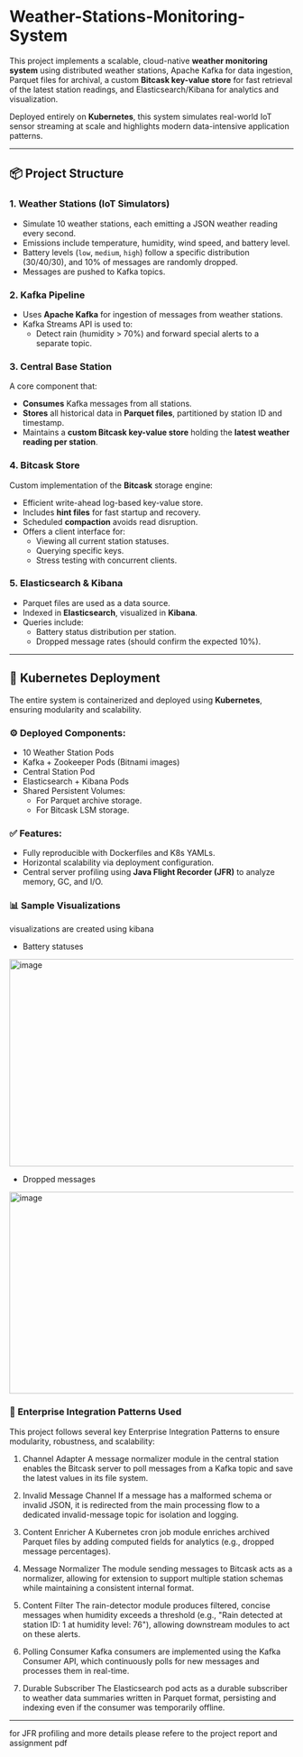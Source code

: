 # Weather-Stations-Monitoring-System

This project implements a scalable, cloud-native **weather monitoring system** using distributed weather stations, Apache Kafka for data ingestion, Parquet files for archival, a custom **Bitcask key-value store** for fast retrieval of the latest station readings, and Elasticsearch/Kibana for analytics and visualization.

Deployed entirely on **Kubernetes**, this system simulates real-world IoT sensor streaming at scale and highlights modern data-intensive application patterns.

---

## 📦 Project Structure

### 1. Weather Stations (IoT Simulators)
- Simulate 10 weather stations, each emitting a JSON weather reading every second.
- Emissions include temperature, humidity, wind speed, and battery level.
- Battery levels (`low`, `medium`, `high`) follow a specific distribution (30/40/30), and 10% of messages are randomly dropped.
- Messages are pushed to Kafka topics.

### 2. Kafka Pipeline
- Uses **Apache Kafka** for ingestion of messages from weather stations.
- Kafka Streams API is used to:
  - Detect rain (humidity > 70%) and forward special alerts to a separate topic.

### 3. Central Base Station
A core component that:
- **Consumes** Kafka messages from all stations.
- **Stores** all historical data in **Parquet files**, partitioned by station ID and timestamp.
- Maintains a **custom Bitcask key-value store** holding the **latest weather reading per station**.

### 4. Bitcask Store
Custom implementation of the **Bitcask** storage engine:
- Efficient write-ahead log-based key-value store.
- Includes **hint files** for fast startup and recovery.
- Scheduled **compaction** avoids read disruption.
- Offers a client interface for:
  - Viewing all current station statuses.
  - Querying specific keys.
  - Stress testing with concurrent clients.

### 5. Elasticsearch & Kibana
- Parquet files are used as a data source.
- Indexed in **Elasticsearch**, visualized in **Kibana**.
- Queries include:
  - Battery status distribution per station.
  - Dropped message rates (should confirm the expected 10%).

---

## 🚀 Kubernetes Deployment

The entire system is containerized and deployed using **Kubernetes**, ensuring modularity and scalability.

### ⚙️ Deployed Components:
- 10 Weather Station Pods
- Kafka + Zookeeper Pods (Bitnami images)
- Central Station Pod
- Elasticsearch + Kibana Pods
- Shared Persistent Volumes:
  - For Parquet archive storage.
  - For Bitcask LSM storage.

### ✅ Features:
- Fully reproducible with Dockerfiles and K8s YAMLs.
- Horizontal scalability via deployment configuration.
- Central server profiling using **Java Flight Recorder (JFR)** to analyze memory, GC, and I/O.

### 📊 Sample Visualizations
visualizations are created using kibana 
- Battery statuses
<img width="789" height="368" alt="image" src="https://github.com/user-attachments/assets/d6fdc59f-a2b6-4039-9466-ef82687e81c4" />

- Dropped messages
<img width="791" height="358" alt="image" src="https://github.com/user-attachments/assets/8dca9c37-46ae-49ac-937a-a2b107086a01" />

### 🧩 Enterprise Integration Patterns Used
This project follows several key Enterprise Integration Patterns to ensure modularity, robustness, and scalability:

1. Channel Adapter
A message normalizer module in the central station enables the Bitcask server to poll messages from a Kafka topic and save the latest values in its file system.

2. Invalid Message Channel
If a message has a malformed schema or invalid JSON, it is redirected from the main processing flow to a dedicated invalid-message topic for isolation and logging.

3. Content Enricher
A Kubernetes cron job module enriches archived Parquet files by adding computed fields for analytics (e.g., dropped message percentages).

4. Message Normalizer
The module sending messages to Bitcask acts as a normalizer, allowing for extension to support multiple station schemas while maintaining a consistent internal format.

5. Content Filter
The rain-detector module produces filtered, concise messages when humidity exceeds a threshold (e.g.,
"Rain detected at station ID: 1 at humidity level: 76"), allowing downstream modules to act on these alerts.

6. Polling Consumer
Kafka consumers are implemented using the Kafka Consumer API, which continuously polls for new messages and processes them in real-time.

7. Durable Subscriber
The Elasticsearch pod acts as a durable subscriber to weather data summaries written in Parquet format, persisting and indexing even if the consumer was temporarily offline.

---

for JFR profiling and more details please refere to the project report and assignment pdf
